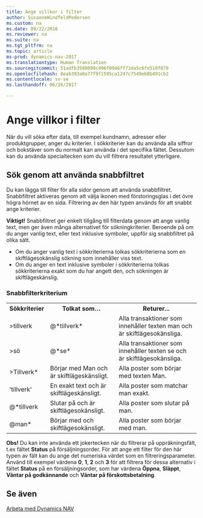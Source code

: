 ```yaml
---
title: Ange villkor i filter
author: SusanneWindfeldPedersen
ms.custom: na
ms.date: 09/22/2016
ms.reviewer: na
ms.suite: na
ms.tgt_pltfrm: na
ms.topic: article
ms-prod: dynamics-nav-2017
ms.translationtype: Human Translation
ms.sourcegitcommit: 51adfb3588099c496f0946ff71da5c6fe518f070
ms.openlocfilehash: 8eab393a0a77f9f1595ca1247c7549e68b491cb2
ms.contentlocale: sv-se
ms.lasthandoff: 06/26/2017

---
```


# <a name="entering-criteria-in-filters"></a>Ange villkor i filter
När du vill söka efter data, till exempel kundnamn, adresser eller produktgrupper, anger du kriterier. I sökkriterier kan du använda alla siffror och bokstäver som du normalt kan använda i det specifika fältet. Dessutom kan du använda specialtecken som du vill filtrera resultatet ytterligare.

## <a name="searching-using-the-quick-filter"></a>Sök genom att använda snabbfiltret
Du kan lägga till filter för alla sidor genom att använda snabbfiltret. Snabbfiltret aktiveras genom att välja ikonen med förstoringsglas i det övre högra hörnet av en sida. Filtrering av den här typen används för att snabbt ange kriterier.

**Viktigt!** Snabbfiltret ger enkelt tillgång till filterdata genom att ange vanlig text, men ger även många alternativet för sökningkriterier. Beroende på om du anger vanlig text, eller text inklusive symboler, uppför sig snabbfiltret på olika sätt.  
- Om du anger vanlig text i sökkriterierna tolkas sökkriterierna som en skiftlägesokänslig sökning som innehåller viss text.  
- Om du anger en text inklusive symboler i sökkriterierna tolkas sökkriterierna exakt som du har angett den, och sökningen är skiftlägeskänslig.

### <a name="quick-filter-criteria"></a>Snabbfilterkriterium
<!-- html syntax because symbols conflict with MarkDown syntax -->
<TABLE>
  <TR>
    <TH>Sökkriterier</TH>
    <TH>Tolkat som…</TH>
    <TH>Returer...</TH>
  </TR>
  <TR>
    <TD>>tillverk</TD>
    <TD>@*tillverk*</TD>
    <TD>Alla transaktioner som innehåller texten man och är skiftlägesokänsliga.</TD>
  </TR>
  <TR>
    <TD>>sö</TD>
    <TD>@*se*</TD>
    <TD>Alla transaktioner som innehåller texten se och är skiftlägesokänsliga.</TD>
  </TR>
  <TR>
    <TD>>Tillverk*</TD>
    <TD>Börjar med Man och är skiftlägeskänsligt.</TD>
    <TD>Alla poster som börjar med texten Man.</TD>
  </TR>
  <TR>
    <TD>'tillverk'</TD>
    <TD>En exakt text och är skiftlägeskänsligt.</TD>
    <TD>Alla poster som matchar man exakt.</TD>
  </TR>
  <TR>
    <TD>@*tillverk</TD>
    <TD>Slutar på och är skiftlägesokänsligt.</TD>
    <TD>Alla poster som slutar på man.</TD>
  </TR>
  <TR>
    <TD>@man*</TD>
    <TD>Börjar med och skiftlägesokänsligt.</TD>
    <TD>Alla poster som börjar med man.</TD>
  </TR>
</TABLE>

**Obs!** Du kan inte använda ett jokertecken när du filtrerar på uppräkningsfält, t.ex fältet **Status** på försäljningsorder. För att ange ett filter för den här typen av fält kan du ange det numeriska värdet som en filtreringsparameter. Använd till exempel värdena **0**, **1**, **2** och **3** för att filtrera för dessa alternativ i fältet **Status** på en försäljningsorder, som har värdena **Öppna**, **Släppt**, **Väntar på godkännande** och **Väntar på förskottsbetalning**.  

## <a name="see-also"></a>Se även
[Arbeta med Dynamics NAV](ui-work-product.md)

